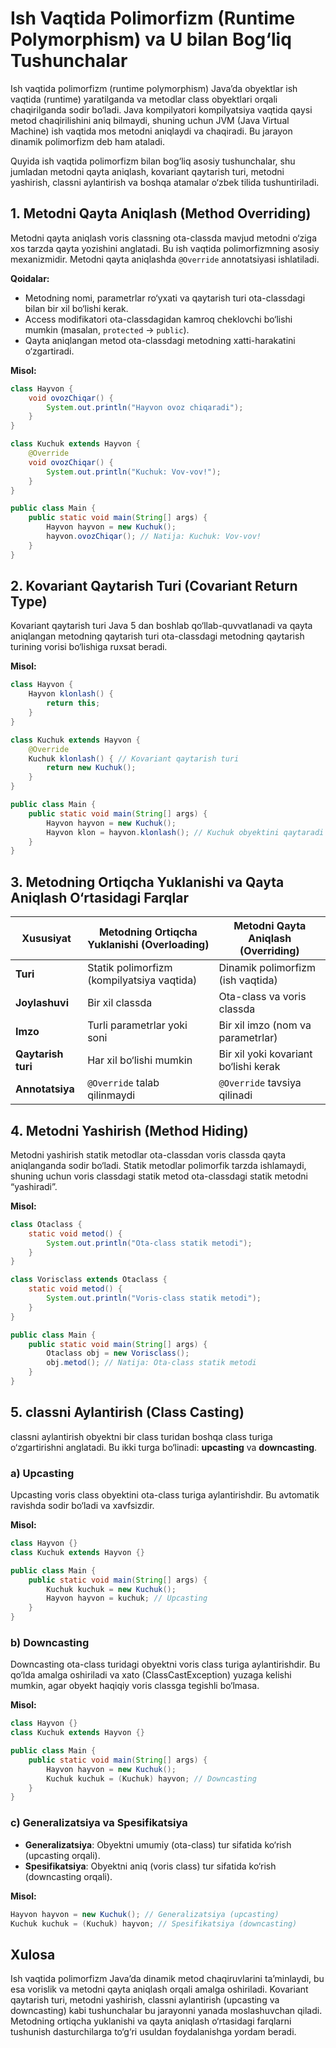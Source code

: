 # Ish Vaqtida Polimorfizm (Runtime Polymorphism) va U bilan Bog‘liq Tushunchalar

Ish vaqtida polimorfizm (runtime polymorphism) Java’da obyektlar ish vaqtida (runtime) yaratilganda va metodlar class obyektlari orqali chaqirilganda sodir bo‘ladi. Java kompilyatori kompilyatsiya vaqtida qaysi metod chaqirilishini aniq bilmaydi, shuning uchun JVM (Java Virtual Machine) ish vaqtida mos metodni aniqlaydi va chaqiradi. Bu jarayon dinamik polimorfizm deb ham ataladi.

Quyida ish vaqtida polimorfizm bilan bog‘liq asosiy tushunchalar, shu jumladan metodni qayta aniqlash, kovariant qaytarish turi, metodni yashirish, classni aylantirish va boshqa atamalar o‘zbek tilida tushuntiriladi.

## 1. Metodni Qayta Aniqlash (Method Overriding)
Metodni qayta aniqlash voris classning ota-classda mavjud metodni o‘ziga xos tarzda qayta yozishini anglatadi. Bu ish vaqtida polimorfizmning asosiy mexanizmidir. Metodni qayta aniqlashda `@Override` annotatsiyasi ishlatiladi.

**Qoidalar:**
- Metodning nomi, parametrlar ro‘yxati va qaytarish turi ota-classdagi bilan bir xil bo‘lishi kerak.
- Access modifikatori ota-classdagidan kamroq cheklovchi bo‘lishi mumkin (masalan, `protected` → `public`).
- Qayta aniqlangan metod ota-classdagi metodning xatti-harakatini o‘zgartiradi.

**Misol:**
```java
class Hayvon {
    void ovozChiqar() {
        System.out.println("Hayvon ovoz chiqaradi");
    }
}

class Kuchuk extends Hayvon {
    @Override
    void ovozChiqar() {
        System.out.println("Kuchuk: Vov-vov!");
    }
}

public class Main {
    public static void main(String[] args) {
        Hayvon hayvon = new Kuchuk();
        hayvon.ovozChiqar(); // Natija: Kuchuk: Vov-vov!
    }
}
```

## 2. Kovariant Qaytarish Turi (Covariant Return Type)
Kovariant qaytarish turi Java 5 dan boshlab qo‘llab-quvvatlanadi va qayta aniqlangan metodning qaytarish turi ota-classdagi metodning qaytarish turining vorisi bo‘lishiga ruxsat beradi.

**Misol:**
```java
class Hayvon {
    Hayvon klonlash() {
        return this;
    }
}

class Kuchuk extends Hayvon {
    @Override
    Kuchuk klonlash() { // Kovariant qaytarish turi
        return new Kuchuk();
    }
}

public class Main {
    public static void main(String[] args) {
        Hayvon hayvon = new Kuchuk();
        Hayvon klon = hayvon.klonlash(); // Kuchuk obyektini qaytaradi
    }
}
```

## 3. Metodning Ortiqcha Yuklanishi va Qayta Aniqlash O‘rtasidagi Farqlar
| **Xususiyat**                | **Metodning Ortiqcha Yuklanishi (Overloading)** | **Metodni Qayta Aniqlash (Overriding)** |
|------------------------------|-----------------------------------------------|----------------------------------------|
| **Turi**                    | Statik polimorfizm (kompilyatsiya vaqtida)     | Dinamik polimorfizm (ish vaqtida)      |
| **Joylashuvi**              | Bir xil classda                                 | Ota-class va voris classda               |
| **Imzo**                    | Turli parametrlar yoki soni                    | Bir xil imzo (nom va parametrlar)      |
| **Qaytarish turi**          | Har xil bo‘lishi mumkin                       | Bir xil yoki kovariant bo‘lishi kerak  |
| **Annotatsiya**             | `@Override` talab qilinmaydi                  | `@Override` tavsiya qilinadi            |

## 4. Metodni Yashirish (Method Hiding)
Metodni yashirish statik metodlar ota-classdan voris classda qayta aniqlanganda sodir bo‘ladi. Statik metodlar polimorfik tarzda ishlamaydi, shuning uchun voris classdagi statik metod ota-classdagi statik metodni “yashiradi”.

**Misol:**
```java
class Otaclass {
    static void metod() {
        System.out.println("Ota-class statik metodi");
    }
}

class Vorisclass extends Otaclass {
    static void metod() {
        System.out.println("Voris-class statik metodi");
    }
}

public class Main {
    public static void main(String[] args) {
        Otaclass obj = new Vorisclass();
        obj.metod(); // Natija: Ota-class statik metodi
    }
}
```

## 5. classni Aylantirish (Class Casting)
classni aylantirish obyektni bir class turidan boshqa class turiga o‘zgartirishni anglatadi. Bu ikki turga bo‘linadi: **upcasting** va **downcasting**.

### a) Upcasting
Upcasting voris class obyektini ota-class turiga aylantirishdir. Bu avtomatik ravishda sodir bo‘ladi va xavfsizdir.

**Misol:**
```java
class Hayvon {}
class Kuchuk extends Hayvon {}

public class Main {
    public static void main(String[] args) {
        Kuchuk kuchuk = new Kuchuk();
        Hayvon hayvon = kuchuk; // Upcasting
    }
}
```

### b) Downcasting
Downcasting ota-class turidagi obyektni voris class turiga aylantirishdir. Bu qo‘lda amalga oshiriladi va xato (ClassCastException) yuzaga kelishi mumkin, agar obyekt haqiqiy voris classga tegishli bo‘lmasa.

**Misol:**
```java
class Hayvon {}
class Kuchuk extends Hayvon {}

public class Main {
    public static void main(String[] args) {
        Hayvon hayvon = new Kuchuk();
        Kuchuk kuchuk = (Kuchuk) hayvon; // Downcasting
    }
}
```

### c) Generalizatsiya va Spesifikatsiya
- **Generalizatsiya**: Obyektni umumiy (ota-class) tur sifatida ko‘rish (upcasting orqali).
- **Spesifikatsiya**: Obyektni aniq (voris class) tur sifatida ko‘rish (downcasting orqali).

**Misol:**
```java
Hayvon hayvon = new Kuchuk(); // Generalizatsiya (upcasting)
Kuchuk kuchuk = (Kuchuk) hayvon; // Spesifikatsiya (downcasting)
```

## Xulosa
Ish vaqtida polimorfizm Java’da dinamik metod chaqiruvlarini ta’minlaydi, bu esa vorislik va metodni qayta aniqlash orqali amalga oshiriladi. Kovariant qaytarish turi, metodni yashirish, classni aylantirish (upcasting va downcasting) kabi tushunchalar bu jarayonni yanada moslashuvchan qiladi. Metodning ortiqcha yuklanishi va qayta aniqlash o‘rtasidagi farqlarni tushunish dasturchilarga to‘g‘ri usuldan foydalanishga yordam beradi.
